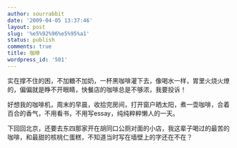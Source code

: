 ```yaml
---
author: sourrabbit
date: '2009-04-05 13:37:46'
layout: post
slug: '%e5%92%96%e5%95%a1'
status: publish
comments: true
title: 咖啡
wordpress_id: '501'
---
```


实在撑不住的困，不加糖不加奶，一杯黑咖啡灌下去，像喝水一样，胃里火烧火燎的，偏偏就是睁不开眼睛，快餐店的咖啡总是不够浓，我要投诉！

好想我的咖啡机，周末的早晨，收拾完房间，打开窗户晒太阳，煮一壶咖啡，合着百合的香气，不用看书，不用写essay，纯纯粹粹懒人的一天。

下回回北京，还要去东四那家开在胡同口公厕对面的小店，我这辈子喝过的最苦的咖啡，和最甜的核桃仁蛋糕，不知道当时写在墙壁上的字还在不在？

